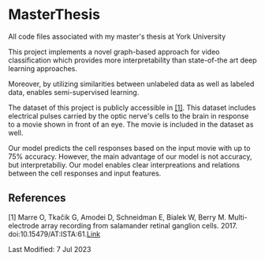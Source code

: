 # MasterThesis
All code files associated with my master's thesis at York University

This project implements a novel graph-based approach for video classification which provides more interpretability than state-of-the art deep learning approaches.

Moreover, by utilizing similarities between unlabeled data as well as labeled data, enables semi-supervised learning. 

The dataset of this project is publicly accessible in [[1]](#1). This dataset includes electrical pulses carried by the optic nerve's cells to the brain in response to a movie shown in front of an eye. The movie is included in the dataset as well.

Our model predicts the cell responses based on the input movie with up to 75% accuracy. However, the main advantage of our model is not accuracy, but interpretabiliy. Our model enables clear interpreations and relations between the cell responses and input features.


## References
<a id="1">[1]</a> 
Marre O, Tkačik G, Amodei D, Schneidman E, Bialek W, Berry M. Multi-electrode array recording from salamander retinal ganglion cells. 2017. doi:10.15479/AT:ISTA:61.[Link]([https://link-url-here.org](https://research-explorer.ista.ac.at/record/5562)https://research-explorer.ista.ac.at/record/5562)


Last Modified: 7 Jul 2023
